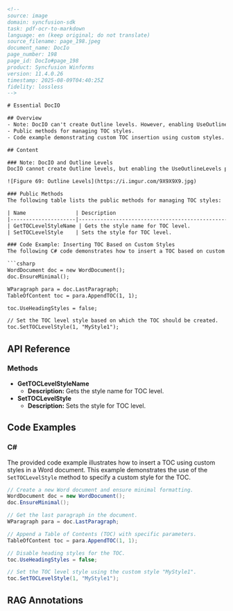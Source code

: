 ```html
<!--
source: image
domain: syncfusion-sdk
task: pdf-ocr-to-markdown
language: en (keep original; do not translate)
source_filename: page_198.jpeg
document_name: DocIo
page_number: 198
page_id: DocIo#page_198
product: Syncfusion Winforms
version: 11.4.0.26
timestamp: 2025-08-09T04:40:25Z
fidelity: lossless
-->

# Essential DocIO

## Overview
- Note: DocIO can't create Outline levels. However, enabling UseOutlineLevels property allows TOC creation from existing outline levels.
- Public methods for managing TOC styles.
- Code example demonstrating custom TOC insertion using custom styles.

## Content

### Note: DocIO and Outline Levels
DocIO cannot create Outline levels, but enabling the UseOutlineLevels property allows TOC creation from existing outline levels. Figure 69 shows the outline levels configuration in a paragraph settings window.

![Figure 69: Outline Levels](https://i.imgur.com/9X9X9X9.jpg)

### Public Methods
The following table lists the public methods for managing TOC styles:

| Name                | Description                                          |
|---------------------|------------------------------------------------------|
| GetTOCLevelStyleName | Gets the style name for TOC level.                  |
| SetTOCLevelStyle    | Sets the style for TOC level.                        |

### Code Example: Inserting TOC Based on Custom Styles
The following C# code demonstrates how to insert a TOC based on custom styles:

```csharp
WordDocument doc = new WordDocument();
doc.EnsureMinimal();

WParagraph para = doc.LastParagraph;
TableOfContent toc = para.AppendTOC(1, 1);

toc.UseHeadingStyles = false;

// Set the TOC level style based on which the TOC should be created.
toc.SetTOCLevelStyle(1, "MyStyle1");
```

## API Reference

### Methods
- **GetTOCLevelStyleName**
  - **Description:** Gets the style name for TOC level.
- **SetTOCLevelStyle**
  - **Description:** Sets the style for TOC level.

## Code Examples

### C#
The provided code example illustrates how to insert a TOC using custom styles in a Word document. This example demonstrates the use of the `SetTOCLevelStyle` method to specify a custom style for the TOC.

```csharp
// Create a new Word document and ensure minimal formatting.
WordDocument doc = new WordDocument();
doc.EnsureMinimal();

// Get the last paragraph in the document.
WParagraph para = doc.LastParagraph;

// Append a Table of Contents (TOC) with specific parameters.
TableOfContent toc = para.AppendTOC(1, 1);

// Disable heading styles for the TOC.
toc.UseHeadingStyles = false;

// Set the TOC level style using the custom style "MyStyle1".
toc.SetTOCLevelStyle(1, "MyStyle1");
```

## RAG Annotations
<!-- tags: DocIO, TOC, Outline Levels, Table of Contents, Custom Styles, Public Methods keywords: DocIO, TOC, UseOutlineLevels, TOC Styles, Custom TOC, Public Methods, GetTOCLevelStyleName, SetTOCLevelStyle -->
```